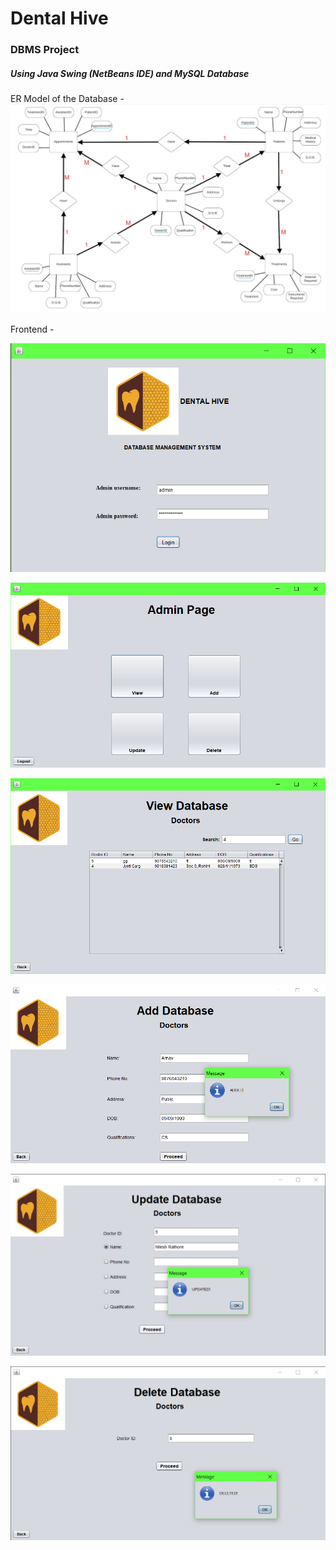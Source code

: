 # Dental Hive
### DBMS Project
##### Using Java Swing (NetBeans IDE) and MySQL Database

ER Model of the Database - 
![ER MODEL](/Screenshots/ER.png) 

Frontend -

![SPLASH SCREEN](/Screenshots/Login.png)

![HOME SCREEN](/Screenshots/Home.png) 

![SEARCH SCREEN](/Screenshots/View.png) 

![INSERT SCREEN](/Screenshots/Add.png) 

![UPDATE SCREEN](/Screenshots/Update.png) 

![DELETE SCREEN](/Screenshots/Delete.png)
